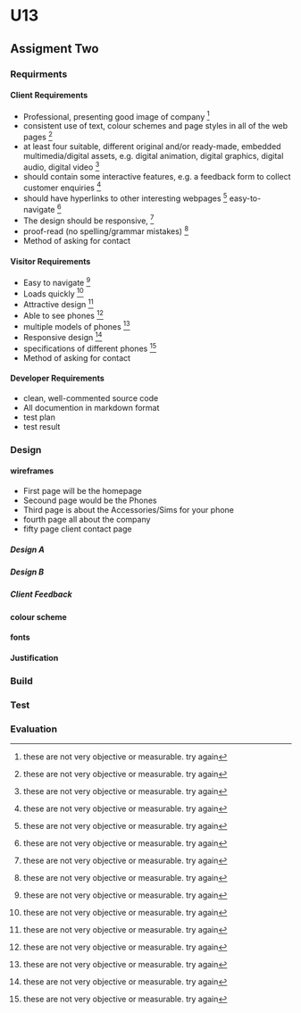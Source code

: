 # U13

## Assigment Two





### Requirments


#### Client Requirements

+ Professional, presenting good image of company [^needswork]
+ consistent use of text, colour schemes and page styles in all of the web pages [^needswork]
+ at least four suitable, different original and/or ready-made, embedded multimedia/digital assets, e.g. digital animation, digital graphics, digital audio, digital video [^needswork]
+ should contain some interactive features, e.g. a feedback form to collect customer enquiries [^needswork]
+ should have hyperlinks to other interesting webpages [^needswork]
 easy-to-navigate [^needswork]
+ The design should be responsive, [^needswork]
+ proof-read (no spelling/grammar mistakes) [^needswork]
+ Method of asking for contact

#### Visitor Requirements

+ Easy to navigate [^needswork]
+ Loads quickly [^needswork]
+ Attractive design [^needswork]
+ Able to see phones [^needswork]
+ multiple models of phones [^needswork]
+ Responsive design [^needswork]
+ specifications of different phones [^needswork]
+ Method of asking for contact
#### Developer Requirements

+ clean, well-commented source code
+ All documention in markdown format
+ test plan
+ test result

[^needswork]: these are not very objective or measurable.
try again

### Design

#### wireframes

+ First page will be the homepage
+ Secound page would be the Phones
+ Third page is about the Accessories/Sims for your phone
+ fourth page all about the company
+ fifty page client contact page

##### Design A

##### Design B

##### Client Feedback

#### colour scheme

#### fonts 

#### Justification

### Build

### Test

### Evaluation